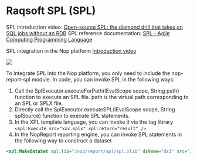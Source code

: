 # Raqsoft SPL (SPL)

SPL introduction video: [Open-source SPL: the diamond drill that takes on SQL jobs without an RDB](https://www.bilibili.com/video/BV18a411m7M5/)
SPL reference documentation: [SPL - Agile Computing Programming Language](http://www.raqsoft.com.cn/p/esproc-spl)

SPL integration in the Nop platform [Introduction video](https://www.bilibili.com/video/BV1Km4y1m7y2/)

![](spl.png)

To integrate SPL into the Nop platform, you only need to include the nop-report-spl module. In code, you can invoke SPL in the following ways:

1. Call the SplExecutor.executeForPath(IEvalScope scope, String path) function to execute an SPL file. path is the virtual path corresponding to an SPL or SPLX file.
2. Directly call the SplExecutor.executeSPL(IEvalScope scope, String splSource) function to execute SPL statements.
3. In the XPL template language, you can invoke it via the tag library `<spl:Execute src="xxx.splx" xpl:return="result" />`
4. In the NopReport reporting engine, you can invoke SPL statements in the following way to construct a dataset

```xml
<spl:MakeDataSet xpl:lib="/nop/report/spl/spl.xlib" dsName="ds1" src="/nop/report/demo/spl/test-data.splx" />
```
<!-- SOURCE_MD5:26a70a09058f4aeef7bb353a22216068-->
